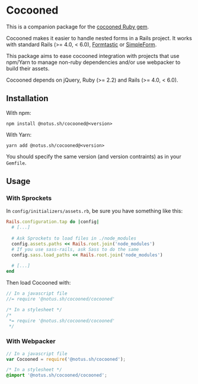 # Cocooned

This is a companion package for the [cocooned Ruby gem](https://rubygems.org/gems/cocooned).

Cocooned makes it easier to handle nested forms in a Rails project.
It works with standard Rails (>= 4.0, < 6.0), [Formtastic](https://github.com/justinfrench/formtastic) or [SimpleForm](https://github.com/plataformatec/simple_form).

This package aims to ease cocooned integration with projects that use npm/Yarn to manage non-ruby dependencies and/or use webpacker to build their assets.

Cocooned depends on jQuery, Ruby (>= 2.2) and Rails (>= 4.0, < 6.0).

## Installation

With npm:
```shell
npm install @notus.sh/cocooned@<version>
```

With Yarn:
```shell
yarn add @notus.sh/cocooned@<version>
```

You should specify the same version (and version contraints) as in your `Gemfile`.

## Usage

### With Sprockets

In `config/initializers/assets.rb`, be sure you have something like this:

```ruby
Rails.configuration.tap do |config|
  # [...]
 
  # Ask Sprockets to load files in ./node_modules
  config.assets.paths << Rails.root.join('node_modules')
  # If you use sass-rails, ask Sass to do the same
  config.sass.load_paths << Rails.root.join('node_modules')
  
  # [...]
end
```

Then load Cocooned with:

```javascript
// In a javascript file
//= require '@notus.sh/cocooned/cocooned'
```

```css
/* In a stylesheet */
/*
 *= require '@notus.sh/cocooned/cocooned'
 */
```

### With Webpacker

```javascript
// In a javascript file
var Cocooned = require('@notus.sh/cocooned');
```

```css
/* In a stylesheet */
@import '@notus.sh/cocooned/cocooned';
```
